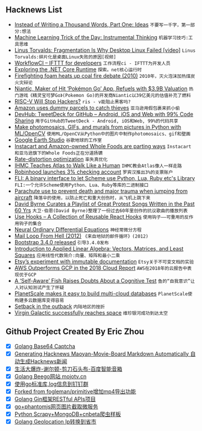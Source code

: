 ## Hacknews List


- [Instead of Writing a Thousand Words, Part One: Ideas](https://www.laphamsquarterly.org/ideas-infographic/)  `不要写一千字，第一部分:想法`
- [Machine Learning Trick of the Day: Instrumental Thinking](http://blog.shakirm.com/2018/10/machine-learning-trick-of-the-day-8-instrumental-thinking/)  `机器学习技巧:工具思维`
- [Linus Torvalds: Fragmentation Is Why Desktop Linux Failed [video]](https://www.youtube.com/watch?v=e8oeN9AF4G8)  `Linus Torvalds:碎片化是桌面Linux失败的原因[视频]`
- [WorkflowCI – IFTTT for developers](https://www.workflowci.com)  `工作流程ci - IFTTT为开发人员`
- [Exploring the .NET Core Runtime](http://www.mattwarren.org/2018/12/13/Exploring-the-.NET-Core-Runtime/)  `探索。net核心运行时`
- [Firefighting foam heats up coal fire debate (2010)](https://www.earthmagazine.org/article/hot-hell-firefighting-foam-heats-coal-fire-debate-centralia-pa)  `2010年，灭火泡沫加热煤炭火灾辩论`
- [Niantic, Maker of Hit ‘Pokémon Go’ App, Refuels with $3.9B Valuation](https://www.wsj.com/articles/niantic-maker-of-hit-pokemon-go-app-refuels-with-3-9-billion-valuation-11544748877)  `热门游戏《精灵宝可梦Go》(Pokemon Go)的开发商Niantic以39亿美元的估值补充了燃料`
- [RISC-V Will Stop Hackers?](https://hackaday.com/2018/12/13/risc-v-will-stop-hackers-dead-from-getting-into-your-computer/)  `ris - v能阻止黑客吗?`
- [Amazon uses dummy parcels to catch thieves](https://www.bbc.com/news/technology-46552611)  `亚马逊用假包裹来抓小偷`
- [DevHub: TweetDeck for GitHub – Android, iOS and Web with 99% Code Sharing](https://github.com/devhubapp/devhub)  `用于GitHub的TweetDeck - Android, iOS和Web, 99%的代码共享`
- [Make photomosaics, GIFs, and murals from pictures in Python with ML/OpenCV](https://github.com/worldveil/photomosaic)  `使用ML/OpenCV从Python中的图片中制作photomosaics、gif和壁画`
- [Google Earth Studio](https://www.google.com/earth/studio/)  `谷歌地球的工作室`
- [Instacart and Amazon-owned Whole Foods are parting ways](https://techcrunch.com/2018/12/13/instacart-and-amazon-owned-whole-foods-are-parting-ways/)  `Instacart和亚马逊旗下的Whole Foods正在分道扬镳`
- [Rate-distortion optimization](https://fgiesen.wordpress.com/2018/12/10/rate-distortion-optimization/)  `率失真优化`
- [IHMC Teaches Atlas to Walk Like a Human](https://spectrum.ieee.org/automaton/robotics/humanoids/ihmc-teaches-atlas-to-walk-like-a-human)  `IHMC教会Atlas像人一样走路`
- [Robinhood launches 3% checking account](https://techcrunch.com/2018/12/13/robinhood-free-checking-and-savings-accounts/)  `罗宾汉推出3%的支票账户`
- [FLI: A binary interface to let Scheme use Python, Lua, Ruby etc&#39;s Library](https://github.com/guenchi/FLI)  `FLI:一个允许Scheme使用Python、Lua、Ruby等库的二进制接口`
- [Parachute use to prevent death and major trauma when jumping from aircraft](https://www.bmj.com/content/363/bmj.k5094)  `降落伞的使用，以防止死亡和重大创伤时，从飞机上跳下来`
- [David Byrne Curates a Playlist of Great Protest Songs Written in the Past 60 Yrs](http://davidbyrne.com/radio/david-byrne-presents-the-power-of-song-to-give-voice-is-eternal)  `大卫·伯恩(David Byrne)整理了一份过去60年里创作的抗议歌曲的播放列表`
- [Use Hooks – A Collection of Reusable React Hooks](https://use-hooks.org/)  `使用钩子——可重用的反作用钩子的集合`
- [Neural Ordinary Differential Equations](https://arxiv.org/abs/1806.07366)  `神经常微分方程`
- [Mail Loop From Hell (2012)](https://blog.dbrgn.ch/2012/7/29/mail-loop-from-hell/)  `《来自地狱的邮件循环》(2012)`
- [Bootstrap 3.4.0 released](https://blog.getbootstrap.com/2018/12/13/bootstrap-3-4-0/)  `引导3.4.0发布`
- [Introduction to Applied Linear Algebra: Vectors, Matrices, and Least Squares](http://vmls-book.stanford.edu/)  `应用线性代数简介:向量、矩阵和最小二乘`
- [Etsy’s experiment with immutable documentation](https://codeascraft.com/2018/10/10/etsys-experiment-with-immutable-documentation/)  `Etsy关于不可变文档的实验`
- [AWS Outperforms GCP in the 2018 Cloud Report](https://www.cockroachlabs.com/blog/2018_cloud_report/)  `AWS在2018年的云报告中表现优于GCP`
- [A ‘Self-Aware’ Fish Raises Doubts About a Cognitive Test](https://www.quantamagazine.org/a-self-aware-fish-raises-doubts-about-a-cognitive-test-20181212/)  `鱼的“自我意识”让人对认知测试产生了怀疑`
- [PlanetScale makes it easy to build multi-cloud databases](https://techcrunch.com/2018/12/13/planetscale/)  `PlanetScale使构建多云数据库变得容易`
- [Setback in the outback](https://signal.org/blog/setback-in-the-outback/)  `内陆地区的挫折`
- [Virgin Galactic successfully reaches space](https://www.bbc.com/news/business-46550862)  `维珍银河成功到达太空`

## Github Project Created By Eric Zhou

- [x] [Golang Base64 Captcha](https://github.com/mojocn/base64Captcha)
- [x] [Generating Hacknews Maoyan-Movie-Board Markdown Automatically 自动生成Hacknews新闻](https://github.com/dejavuzhou/md-genie)
- [x] [生活大爆炸-谢尔顿-剪刀石头布-百度智能音箱](https://github.com/mojocn/dueros-bang-game)
- [x] [Golang Beego网站 mojotv.cn](https://github.com/mojocn/www.mojotv.cn)
- [x] [使用go标准库,log信息到钉钉群](https://github.com/mojocn/dooger)
- [x] [Forked from fogleman/primitive增加mp4导出功能](https://github.com/mojocn/primitive)
- [x] [Golang Gin框架RESTful APIs项目](https://github.com/JJJJJJJerk/ezier-golang-web-api-framework)
- [x] [go+phantomjs网页图片截取微服务](https://github.com/mojocn/screen_shot)
- [x] [Python Scrapy+MongoDB+cnbeta爬虫样板](https://github.com/mojocn/scrapy_mongodb_boilerplate_cnbeta)
- [x] [Golang Geolocation Ip转换到省市](https://github.com/mojocn/ip2location)